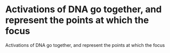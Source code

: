 # Activations of DNA go together, and represent the points at which the focus

Activations of DNA go together, and represent the points at which the focus